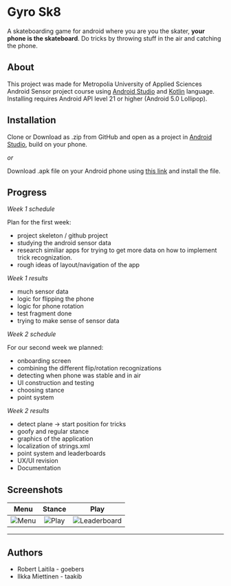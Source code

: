 # Gyro Sk8
A skateboarding game for android where you are you the skater, **your phone is the skateboard**. Do tricks by throwing stuff in the air and catching the phone.

## About
This project was made for Metropolia University of Applied Sciences Android Sensor project course using [Android Studio](https://developer.android.com/studio/ "Android Studio") and [Kotlin](https://kotlinlang.org/ "Kotlin") language. Installing requires Android API level 21 or higher (Android 5.0 Lollipop).

## Installation
Clone or Download as .zip from GitHub and open as a project in [Android Studio](https://developer.android.com/studio/ "Android Studio"), build on your phone.

_or_

Download .apk file on your Android phone using [this link](https://drive.google.com/open?id=1Vmd1SVvtFxtgMf26j3LWX8RXSjaeblIK) and install the file.

## Progress
 
*Week 1 schedule*  

Plan for the first week:  
* project skeleton / github project 
* studying the android sensor data
* research similiar apps for trying to get more data on how to implement trick recognization.
* rough ideas of layout/navigation of the app

*Week 1 results*  

* much sensor data
* logic for flipping the phone
* logic for phone rotation
* test fragment done
* trying to make sense of sensor data

*Week 2 schedule*  

For our second week we planned:  
* onboarding screen
* combining the different flip/rotation recognizations
* detecting when phone was stable and in air
* UI construction and testing
* choosing stance
* point system

*Week 2 results*  

* detect plane -> start position for tricks
* goofy and regular stance
* graphics of the application
* localization of strings.xml
* point system and leaderboards
* UX/UI revision
* Documentation

## Screenshots

| Menu     | Stance   | Play     |
| :-------------: | :-------------: | :-------------: |
| ![Menu](https://i.imgur.com/1A4fo54.png) | ![Play](https://i.imgur.com/hRo5ylD.png) | ![Leaderboard](https://i.imgur.com/G71C1IL.png) |

---

## Authors
* Robert Laitila - goebers
* Ilkka Miettinen - taakib
